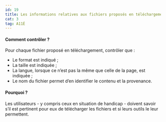 ```yaml
---
id: 19
title: Les informations relatives aux fichiers proposés en téléchargement sont indiqués
cat: 3
tag: A11É
---
```


#### Comment contrôler ?

Pour chaque fichier proposé en téléchargement, contrôler que :
* Le format est indiqué ;
* La taille est indiquée ;
* La langue, lorsque ce n’est pas la même que celle de la page, est indiquée ;
* Le nom du fichier permet d’en identifier le contenu et la provenance.

#### Pourquoi ?

Les utilisateurs - y compris ceux en situation de handicap - doivent savoir s’il est pertinent pour eux de télécharger les fichiers et si leurs outils le leur permettent.
